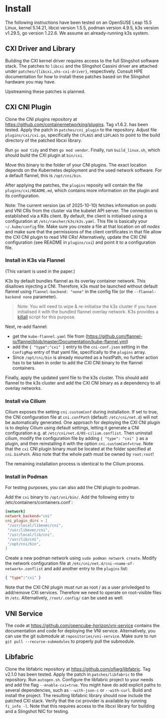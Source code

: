 # Install

The following instructions have been tested on an OpenSUSE Leap 15.5 Linux, kernel 5.14.21, libcxi version 1.5.5, podman version 4.9.5, k3s version v1.29.5, go version 1.22.6.
We assume an already-running k3s system.

## CXI Driver and Library

Building the CXI kernel driver requires access to the full Slingshot software stack. The patches to `libcxi` and the Slingshot Cassini driver are attached under `patches/{libcxi,shs-cxi-driver}`, respectively. Consult HPE documentation for how to install these patches based on the Slingshot hardware you may have.

Upstreaming these patches is planned.

## CXI CNI Plugin

Clone the CNI plugins repository at https://github.com/containernetworking/plugins. Tag v1.6.2. has been tested. Apply the patch in `patches/cni_plugin` to the repository.
Adjust file `plugins/cxi/cxi.go`, specifically the `CFLAGS` and `LDFLAGS` to point to the build directory of the patched libcxi library.

Run `go mod tidy` and then `go mod vendor`. Finally, run `build_linux.sh`, which should build the CXI plugin at `bin/cxi`. 

Move this binary to the folder of your CNI plugins. The exact location depends on the Kubernetes deployment and the used network software. For a default flannel, this is `/opt/cni/bin`.

After applying the patches, the `plugins` reposity will contain the file `plugins/cxi/README.md`, which contains more information on the plugin and its configuration.

Note: The current version (as of 2025-10-10) fetches information on pods and VNI CRs from the cluster via the kubelet API server. The connection is established via a K8s client. By default, the client is initialised using a configuration at `/etc/rancher/k3s/k3s.yaml`. This file is basically your `~/.kube/config` file. Make sure you create a file at that location _on all nodes_ and make sure that the permissions of the client certificates in that file allow the CXI CNI plugin to read VNI CRs! Alternatively, update the CXI CNI configuration (see README in `plugins/cxi`) and point it to a configuration file.

### Install in K3s via Flannel

(This variant is used in the paper.)

K3s by default bundles flannel as its overlay container network. This disallows injecting a CNI. 
Therefore, k3s must be launched without default flannel using `flannel-backend: "none"` in the config file (or the `--flannel-backend none` parameter).
> Note: You will need to wipe & re-initialise the k3s cluster if you have initialised it with the bundled flannel overlay network.
> K3s provides a [killall](https://docs.k3s.io/upgrades/killall) script for this purpose. 

Next, re-add flannel:
- get the `kube-flannel.yaml` file from (https://github.com/flannel-io/flannel/blob/master/Documentation/kube-flannel.yml)
- add the `{ "type":"cxi" }` entry to the `cni-conf.json` setting in the `ConfigMap` entry of that yaml file, specifically to the `plugins` array.
- Since `/opt/cni/bin` is already mounted as a hostPath, no further action has to be taken in order to add the CXI CNI binary to the flannel containers.

Finally, apply the updated yaml file to the k3s cluster. This should add flannel to the k3s cluster and add the CXI CNI binary as a dependency to all overlay networks.

### Install via Cilium

Cilium exposes the setting `cni.customConf` during installation. If set to true, the CNI configuration file at `cni.confPath` (default: `/etc/cni/net.d`) will not be automatically generated. One approach for deploying the CXI CNI plugin is to deploy Cilium using default settings, letting it generate a CNI configuration e.g. at `/etc/cni/net.d/05-cilium.conflist`. Then uninstall cilium, modify the configuration file by adding `{ "type": "cxi" }` as a plugin, and then reinstalling it with the option `cni.customConf=true`. Note that the `cxi` CNI plugin binary must be located at the folder specified at `cni.binPath`. Also note that the whole path must be owned by `root:root`!

The remaining installation process is identical to the Cilium process. 

### Install in Podman

For testing purposes, you can also add the CNI plugin to podman.

Add the `cxi` binary to `/opt/vni/bin/`. 
Add the following entry to /etc/containers/containers.conf`: 
```conf
[network]
network_backend="cni"
cni_plugin_dirs = [
 "/usr/local/libexec/cni",
 "/usr/libexec/cni",
 "/usr/local/lib/cni",
 "/usr/lib/cni",
 "/opt/cni/bin",
]
```

Create a new podman network using `sudo podman network create`.
Modify the network configuration file at `/etc/cni/net.d/cni-<name-of-network>.conflist` and add another entry to the `plugins` list:

```json
{ "type":"cxi" }
```

Note that the CXI CNI plugin must run as root / as a user priviledged to add/remove CXI services. Therefore we need to operate on root-visible files in `/etc`. Alternatively, `/root/.config/` can be used as well.

## VNI Service

The code at https://github.com/opencube-horizon/vni-service contains the documentation and code for deploying the VNI service.
Alternatively, you can use the git submodule at `repositories/vni-service`. Make sure to run `git pull --recurse-submodules` to properly pull the submodule.

## Libfabric

Clone the libfabric repository at https://github.com/ofiwg/libfabric. Tag v2.1.0 has been tested. Apply the patch in `patches/libfabric` to the repository. Run `autogen.sh`. Configure the libfabric project to your needs and add the flag `--enable-cxi=true`. You might have do add explicit paths to several dependencies, such as `--with-json-c` or `--with-curl`. Build and install the project. The resulting libfabric library should now include the patched CXI stack. Verify that the cxi provider is available by running `fi_info -l`.
Note that this requires access to the libcxi library for building and a Slingshot NIC for testing.
